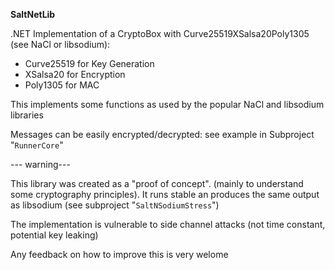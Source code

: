 **SaltNetLib**

.NET Implementation of a CryptoBox with Curve25519XSalsa20Poly1305 (see NaCl or libsodium):

- Curve25519 for Key Generation
- XSalsa20 for Encryption
- Poly1305 for MAC



This implements some functions as used by the popular NaCl and libsodium libraries

Messages can be easily encrypted/decrypted: see example in Subproject "`RunnerCore`"



--- warning---

This library was created as a "proof of concept". (mainly to understand some cryptography principles). It runs stable an produces the same output as libsodium (see subproject "`SaltNSodiumStress`")

The implementation is vulnerable to side channel attacks (not time constant, potential key leaking)

Any feedback on how to improve this is very welome

